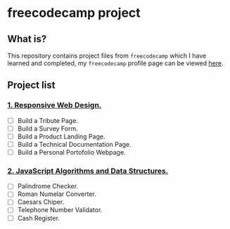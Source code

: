 # freecodecamp project

## What is?

This repository contains project files from `freecodecamp` which I have learned and completed, my `freecodecamp` profile page can be viewed [here](https://www.freecodecamp.org/mrbvrz).

## Project list

### [1. Responsive Web Design.](https://www.freecodecamp.org/learn/responsive-web-design/responsive-web-design-projects/)
- [ ] Build a Tribute Page.
- [ ] Build a Survey Form.
- [ ] Build a Product Landing Page.
- [ ] Build a Technical Documentation Page.
- [ ] Build a Personal Portofolio Webpage.

### [2. JavaScript Algorithms and Data Structures.](https://www.freecodecamp.org/learn/javascript-algorithms-and-data-structures/javascript-algorithms-and-data-structures-projects/)
- [ ] Palindrome Checker.
- [ ] Roman Numelar Converter.
- [ ] Caesars Chiper.
- [ ] Telephone Number Validator.
- [ ] Cash Register.
